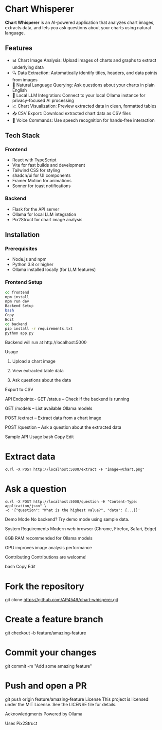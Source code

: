 # Chart Whisperer

**Chart Whisperer** is an AI-powered application that analyzes chart images, extracts data, and lets you ask questions about your charts using natural language.

## Features

- 📊 Chart Image Analysis: Upload images of charts and graphs to extract underlying data  
- 🔍 Data Extraction: Automatically identify titles, headers, and data points from images  
- 💬 Natural Language Querying: Ask questions about your charts in plain English  
- 🤖 Local LLM Integration: Connect to your local Ollama instance for privacy-focused AI processing  
- 📈 Chart Visualization: Preview extracted data in clean, formatted tables  
- 📥 CSV Export: Download extracted chart data as CSV files  
- 🎤 Voice Commands: Use speech recognition for hands-free interaction  

## Tech Stack

### Frontend

- React with TypeScript  
- Vite for fast builds and development  
- Tailwind CSS for styling  
- shadcn/ui for UI components  
- Framer Motion for animations  
- Sonner for toast notifications  

### Backend

- Flask for the API server  
- Ollama for local LLM integration  
- Pix2Struct for chart image analysis  

## Installation

### Prerequisites

- Node.js and npm  
- Python 3.8 or higher  
- Ollama installed locally (for LLM features)  

### Frontend Setup

```bash
cd frontend
npm install
npm run dev
Backend Setup
bash
Copy
Edit
cd backend
pip install -r requirements.txt
python app.py
```
Backend will run at http://localhost:5000

Usage
1. Upload a chart image

2. View extracted table data

3. Ask questions about the data

Export to CSV

API Endpoints:-
GET /status – Check if the backend is running

GET /models – List available Ollama models

POST /extract – Extract data from a chart image

POST /question – Ask a question about the extracted data

Sample API Usage
bash
Copy
Edit
# Extract data
```
curl -X POST http://localhost:5000/extract -F "image=@chart.png"
```
# Ask a question
```
curl -X POST http://localhost:5000/question -H "Content-Type: application/json" \
-d '{"question": "What is the highest value?", "data": {...}}'
```
Demo Mode
No backend? Try demo mode using sample data.

System Requirements
Modern web browser (Chrome, Firefox, Safari, Edge)

8GB RAM recommended for Ollama models

GPU improves image analysis performance

Contributing
Contributions are welcome!

bash
Copy
Edit
# Fork the repository
git clone https://github.com/AP4549/chart-whisperer.git


# Create a feature branch
git checkout -b feature/amazing-feature

# Commit your changes
git commit -m "Add some amazing feature"

# Push and open a PR
git push origin feature/amazing-feature
License
This project is licensed under the MIT License. See the LICENSE file for details.

Acknowledgments
Powered by Ollama

Uses Pix2Struct
